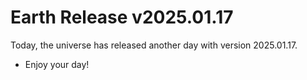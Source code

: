 # Earth Release v2025.01.17
Today, the universe has released another day with version 2025.01.17.
- Enjoy your day!
